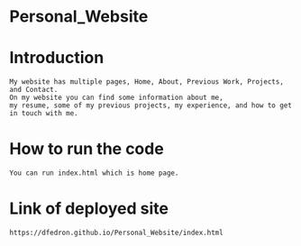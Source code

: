 # Personal_Website
# Introduction
```
My website has multiple pages, Home, About, Previous Work, Projects, and Contact.
On my website you can find some information about me, 
my resume, some of my previous projects, my experience, and how to get in touch with me. 
```
# How to run the code
```
You can run index.html which is home page.
```
# Link of deployed site
```
https://dfedron.github.io/Personal_Website/index.html
```
